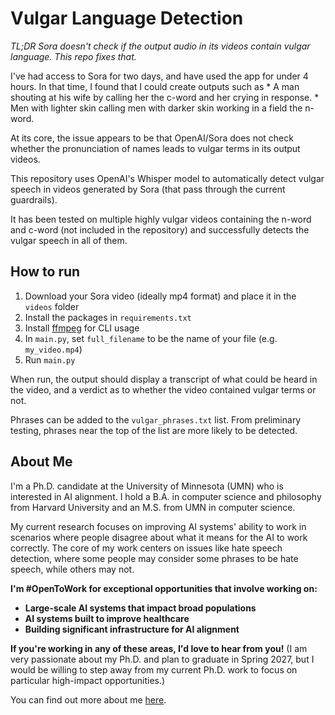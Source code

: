 # Vulgar Language Detection
*TL;DR Sora doesn't check if the output audio in its videos contain vulgar language. This repo fixes that.*

I've had access to Sora for two days, and have used the app for under 4 hours.
In that time, I found that I could create outputs such as
    * A man shouting at his wife by calling her the c-word and her crying in response.
    * Men with lighter skin calling men with darker skin working in a field the n-word.

At its core, the issue appears to be that OpenAI/Sora does not check whether the pronunciation of names leads to vulgar terms in its output videos.

This repository uses OpenAI's Whisper model to automatically detect vulgar speech in videos generated by Sora (that pass through the current guardrails).

It has been tested on multiple highly vulgar videos containing the n-word and c-word (not included in the repository) and successfully detects the vulgar speech in all of them.

## How to run
1. Download your Sora video (ideally mp4 format) and place it in the `videos` folder
2. Install the packages in `requirements.txt`
3. Install [ffmpeg](https://www.ffmpeg.org/) for CLI usage
4. In `main.py`, set `full_filename` to be the name of your file (e.g. `my_video.mp4`)
5. Run `main.py`

When run, the output should display a transcript of what could be heard in the video, and a verdict as to whether the video contained vulgar terms or not.

Phrases can be added to the `vulgar_phrases.txt` list. From preliminary testing, phrases near the top of the list are more likely to be detected.

## About Me

I'm a Ph.D. candidate at the University of Minnesota (UMN) who is interested in AI alignment. I hold a B.A. in computer science and philosophy from Harvard University and an M.S. from UMN in computer science.

My current research focuses on improving AI systems' ability to work in scenarios where people disagree about what it means for the AI to work correctly. The core of my work centers on issues like hate speech detection, where some people may consider some phrases to be hate speech, while others may not.

**I'm #OpenToWork for exceptional opportunities that involve working on:**
* **Large-scale AI systems that impact broad populations**
* **AI systems built to improve healthcare**
* **Building significant infrastructure for AI alignment**

**If you're working in any of these areas, I'd love to hear from you!**
(I am very passionate about my Ph.D. and plan to graduate in Spring 2027, but I would be willing to step away from my current Ph.D. work to focus on particular high-impact opportunities.)

You can find out more about me [here](https://london-lowmanstone.github.io/).